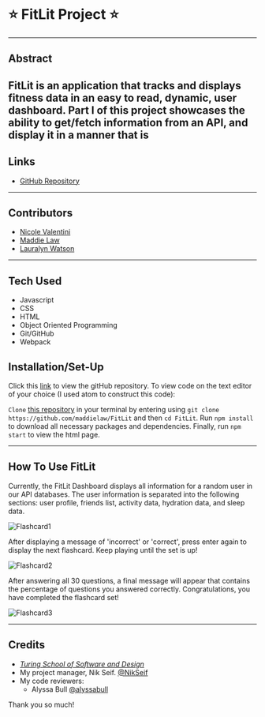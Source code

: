 # :star: **FitLit Project** :star:
___
## Abstract

FitLit is an application that tracks and displays fitness data in an easy to read, dynamic, user dashboard. Part I of this project showcases the ability to get/fetch information from an API, and display it in a manner that is
---
## Links
* [GitHub Repository](https://github.com/nvalentini21/flashcards-project)
---
## Contributors
* [Nicole Valentini](https://github.com/nvalentini21)
* [Maddie Law]()
* [Lauralyn Watson]()
---
## Tech Used
* Javascript
* CSS
* HTML
* Object Oriented Programming
* Git/GitHub
* Webpack

## Installation/Set-Up
Click this [link](https://github.com/maddielaw/FitLit) to view the gitHub repository.
To view code on the text editor of your choice (I used atom to construct this code):

`Clone` [this repository](https://github.com/maddielaw/FitLit) in your terminal by entering using `git clone https://github.com/maddielaw/FitLit` and then `cd FitLit`. Run `npm install` to download all necessary packages and dependencies. Finally, run `npm start` to view the html page.


---
## How To Use FitLit
Currently, the FitLit Dashboard displays all information for a random user in our API databases. The user information is separated into the following sections: user profile, friends list, activity data, hydration data, and sleep data. 

![Flashcard1](https://media.giphy.com/media/WtGJssD3nno08byQ9a/giphy.gif)

After displaying a message of 'incorrect' or 'correct', press enter again to display the next flashcard. Keep playing until the set is up!

![Flashcard2](https://media.giphy.com/media/LTcoKoFETOCsaSFWAt/giphy.gif)

After answering all 30 questions, a final message will appear that contains the percentage of questions you answered correctly. Congratulations, you have completed the flashcard set!

![Flashcard3](https://media.giphy.com/media/l9sdJAkrv2dxZmyPix/giphy.gif)

---
## Credits
* [*Turing School of Software and Design*](turing.edu)
* My project manager, Nik Seif. [@NikSeif](https://github.com/niksseif)
* My code reviewers:
  * Alyssa Bull [@alyssabull](https://github.com/alyssabull)

Thank you so much!
